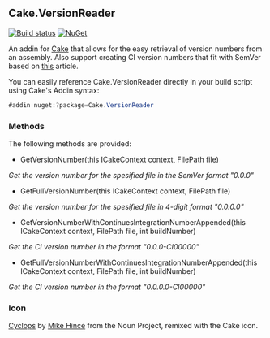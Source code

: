 ## Cake.VersionReader
 
[![Build status](https://ci.appveyor.com/api/projects/status/ns29kdfwrpfts3kh?svg=true)](https://ci.appveyor.com/project/DeadlyEmbrace/cake-versionreader)
[![NuGet](https://img.shields.io/nuget/v/Cake.VersionReader.svg)](https://www.nuget.org/packages/Cake.VersionReader/)

An addin for [Cake](http://cakebuild.net/) that allows for the easy retrieval of version numbers from an assembly. Also support creating CI version numbers that fit with SemVer based on [this](http://www.xavierdecoster.com/semantic-versioning-auto-incremented-nuget-package-versions) article.

You can easily reference Cake.VersionReader directly in your build script using Cake's Addin syntax:
```csharp
#addin nuget:?package=Cake.VersionReader
```

### Methods
The following methods are provided:

- GetVersionNumber(this ICakeContext context, FilePath file)

*Get the version number for the spesified file in the SemVer format "0.0.0"*

- GetFullVersionNumber(this ICakeContext context, FilePath file)

*Get the version number for the spesified file in 4-digit format "0.0.0.0"*

- GetVersionNumberWithContinuesIntegrationNumberAppended(this ICakeContext context, FilePath file, int buildNumber)

*Get the CI version number in the format "0.0.0-CI00000"*

- GetFullVersionNumberWithContinuesIntegrationNumberAppended(this ICakeContext context, FilePath file, int buildNumber)

*Get the CI version number in the format "0.0.0.0-CI00000"*

### Icon
[Cyclops](https://thenounproject.com/term/cyclops/60203/) by [Mike Hince](https://thenounproject.com/zer0mike/) from the Noun Project, remixed with the Cake icon.
